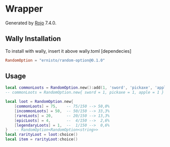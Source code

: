 # Wrapper
Generated by [Rojo](https://github.com/rojo-rbx/rojo) 7.4.0.

## Wally Installation
To install with wally, insert it above wally.toml [dependecies]
```toml
RandomOption = "ernisto/random-option@0.1.0"
```

## Usage
```lua
local commonLoots = RandomOption.new():add(1, 'sword', 'pickaxe', 'apple')  -- RandomOption<string>
-- commonLoots = RandomOption.new{ sword = 1, pickaxe = 1, apple = 1 }

local loot = RandomOption.new{
    [commonLoots] = 75,    -- 75/150 --> 50,0%
    [incommonLoots] = 50,  -- 50/150 --> 33,3%
    [rareLoots] = 20,      -- 20/150 --> 13,3%
    [epicLoots] = 4,       --  4/150 -->  2,6%
    [legendaryLoots] = 1,  --  1/150 -->  0,6%
}   -- RandomOption<RandomOption<string>>
local rarityLoot = loot:choice()
local item = rarityLoot:choice()
```